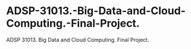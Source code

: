 # ADSP-31013.-Big-Data-and-Cloud-Computing.-Final-Project.
ADSP 31013. Big Data and Cloud Computing. Final Project.
